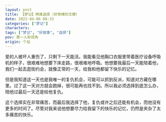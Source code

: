 ```yaml
---
layout: post
title: 【梦记】两难选择（非常棒的文梗）
date: 2022-04-06 08:33
categories: ["梦记"]
characters: 
tags: ["梦记", "好故事", "选择"]
pov: 第一人称视角
origin: 个站
---
```


爱的人被坏人重伤了，只剩下一天能活。我能看见他胸口衣服里带着医疗设备呼吸机的样子，很艰难地想要下床走路，很艰难地呼吸。他想要我最后一天能陪着他，我们一起去逛街约会，就像正常的一天，给我和他都留下快乐的记忆。

但是我知道这一天也是我唯一的复仇机会，可能可以抓到反派，知道对方藏在哪里。过了这一天对方就会跑掉，很可能再也找不到。所以我必须选择到底怎么办，陪他过最后一天还是给他复仇。

这个选择实在非常痛苦，而最后我选择了他，复仇或许之后还能有机会，而他没有更多的时间了。尽管对我来说他想要尽力给我留下的快乐的记忆，仍然是夹杂了太多痛苦的快乐。
